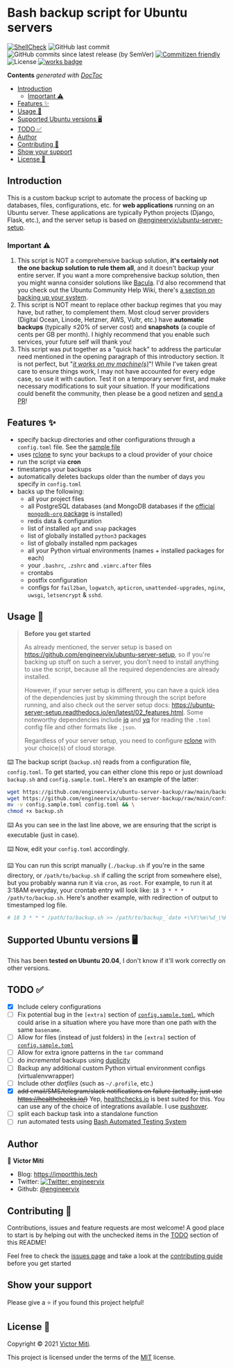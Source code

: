 # Bash backup script for Ubuntu servers

[![ShellCheck](https://github.com/engineervix/ubuntu-server-backup/actions/workflows/main.yml/badge.svg)](https://github.com/engineervix/ubuntu-server-backup/actions/workflows/main.yml)
![GitHub last commit](https://img.shields.io/github/last-commit/engineervix/ubuntu-server-backup)
![GitHub commits since latest release (by SemVer)](https://img.shields.io/github/commits-since/engineervix/ubuntu-server-backup/latest/main)
[![Commitizen friendly](https://img.shields.io/badge/commitizen-friendly-brightgreen.svg)](http://commitizen.github.io/cz-cli/)
![License](https://img.shields.io/github/license/engineervix/ubuntu-server-backup)
[![works badge](https://cdn.jsdelivr.net/gh/nikku/works-on-my-machine@v0.2.0/badge.svg)](https://github.com/nikku/works-on-my-machine)

<!-- START doctoc generated TOC please keep comment here to allow auto update -->
<!-- DON'T EDIT THIS SECTION, INSTEAD RE-RUN doctoc TO UPDATE -->
**Contents**  *generated with [DocToc](https://github.com/thlorenz/doctoc)*

- [Introduction](#introduction)
  - [Important ⚠️](#important-)
- [Features ✨](#features-)
- [Usage 🚀](#usage-)
- [Supported Ubuntu versions 🖥️](#supported-ubuntu-versions-)
- [TODO ✅](#todo-)
- [Author](#author)
- [Contributing 🤝](#contributing-)
- [Show your support](#show-your-support)
- [License 📝](#license-)

<!-- END doctoc generated TOC please keep comment here to allow auto update -->

## Introduction

This is a custom backup script to automate the process of backing up databases, files, configurations, etc. for **web applications** running on an Ubuntu server. These applications are typically Python projects (Django, Flask, etc.), and the server setup is based on [@engineervix/ubuntu-server-setup](https://github.com/engineervix/ubuntu-server-setup).

### Important ⚠️

1. This script is NOT a comprehensive backup solution, **it's certainly not the one backup solution to rule them all**, and it doesn't backup your entire server. If you want a more comprehensive backup solution, then you might wanna consider solutions like [Bacula](https://www.bacula.org/). I'd also recommend that you check out the Ubuntu Community Help Wiki, there's [a section on backing up your system](https://help.ubuntu.com/community/BackupYourSystem).
2. This script is NOT meant to replace other backup regimes that you may have, but rather, to complement them. Most cloud server providers (Digital Ocean, Linode, Hetzner, AWS, Vultr, etc.) have **automatic backups** (typically ≤20% of server cost) and **snapshots** (a couple of cents per GB per month). I highly recommend that you enable such services, your future self will thank you!
3. This script was put together as a "quick hack" to address the particular need mentioned in the opening paragraph of this introductory section. It is not perfect, but "[_it works on my machine(s)_](https://www.kevinwanke.com/why-you-should-never-use-the-phrase-but-it-works-on-my-machine/)"! While I've taken great care to ensure things work, I may not have accounted for every edge case, so use it with caution. Test it on a temporary server first, and make necessary modifications to suit your situation. If your modifications could benefit the community, then please be a good netizen and [send a PR](https://github.com/engineervix/ubuntu-server-backup/pulls)!

## Features ✨

- specify backup directories and other configurations through a `config.toml` file. See the [sample file](config.sample.toml)
- uses [rclone](https://rclone.org/) to sync your backups to a cloud provider of your choice
- run the script via **cron**
- timestamps your backups
- automatically deletes backups older than the number of days you specify in `config.toml`
- backs up the following:
  - all your project files
  - all PostgreSQL databases (and MongoDB databases if the [official `mongodb-org` package](https://docs.mongodb.com/manual/tutorial/install-mongodb-on-ubuntu/#official-mongodb-packages) is installed)
  - redis data & configuration
  - list of installed `apt` and `snap` packages
  - list of globally installed `python3` packages
  - list of globally installed npm packages
  - all your Python virtual environments (names + installed packages for each)
  - your `.bashrc`, `.zshrc` and `.vimrc.after` files
  - crontabs
  - postfix configuration
  - configs for `fail2ban`, `logwatch`, `apticron`, `unattended-upgrades`, `nginx`, `uwsgi`, `letsencrypt` & `sshd`.

## Usage 🚀

> **Before you get started**
>
> As already mentioned, the server setup is based on <https://github.com/engineervix/ubuntu-server-setup>, so if you're backing up stuff on such a server, you don't need to install anything to use the script, because all the required dependencies are already installed.
>
> However, if your server setup is different, you can have a quick idea of the dependencies just by skimming through the script before running, and also check out the server setup docs: <https://ubuntu-server-setup.readthedocs.io/en/latest/02_features.html>. Some noteworthy dependencies include [jq](https://stedolan.github.io/jq/) and [yq](https://kislyuk.github.io/yq/) for reading the `.toml` config file and other formats like `.json`.
>
> Regardless of your server setup, you need to configure [rclone](https://rclone.org/) with your choice(s) of cloud storage.

⌨️ The backup script (`backup.sh`) reads from a configuration file, `config.toml`. To get started, you can either clone this repo or just download `backup.sh` and `config.sample.toml`. Here's an example of the latter:

```bash
wget https://github.com/engineervix/ubuntu-server-backup/raw/main/backup.sh && \
wget https://github.com/engineervix/ubuntu-server-backup/raw/main/config.sample.toml && \
mv -v config.sample.toml config.toml && \
chmod +x backup.sh
```

⌨️ As you can see in the last line above, we are ensuring that the script is executable (just in case).

⌨️ Now, edit your `config.toml` accordingly.

⌨️ You can run this script manually (`./backup.sh` if you're in the same directory, or `/path/to/backup.sh` if calling the script from somewhere else), but you probably wanna run it via `cron`, as `root`. For example, to run it at 3:18AM everyday, your crontab entry will look like: `18 3 * * * /path/to/backup.sh`. Here's another example, with redirection of output to timestamped log file.

```bash
# 18 3 * * * /path/to/backup.sh >> /path/to/backup_`date +\%Y\%m\%d_\%H\%M\%S`.log 2>&1
```

## Supported Ubuntu versions 🖥️

This has been **tested on Ubuntu 20.04**, I don't know if it'll work correctly on other versions.

## TODO ✅

- [X] Include celery configurations
- [ ] Fix potential bug in the `[extra]` section of [`config.sample.toml`](config.sample.toml), which could arise in a situation where you have more than one path with the same `basename`.
- [ ] Allow for files (instead of just folders) in the `[extra]` section of [`config.sample.toml`](config.sample.toml)
- [ ] Allow for extra ignore patterns in the `tar` command
- [ ] do *incremental* backups using [duplicity](https://duplicity.gitlab.io/duplicity-web/index.html)
- [ ] Backup any additional custom Python virtual environment configs (virtualenvwrapper)
- [ ] Include other *dotfiles* (such as `~/.profile`, etc.)
- [X] ~~add email/SMS/telegram/slack notifications on failure (actually, just use <https://healthchecks.io/>)~~ Yep, [healthchecks.io](https://healthchecks.io/) is best suited for this. You can use any of the choice of integrations available. I use [pushover](https://pushover.net/).
- [ ] split each backup task into a standalone function
- [ ] run automated tests using [Bash Automated Testing System](https://github.com/bats-core/bats-core)

## Author

👤 **Victor Miti**

- Blog: <https://importthis.tech>
- Twitter: [![Twitter: engineervix](https://img.shields.io/twitter/follow/engineervix.svg?style=social)](https://twitter.com/engineervix)
- Github: [@engineervix](https://github.com/engineervix)

## Contributing 🤝

Contributions, issues and feature requests are most welcome! A good place to start is by helping out with the unchecked items in the [TODO](#todo-) section of this README!

Feel free to check the [issues page](https://github.com/engineervix/ubuntu-server-backup/issues) and take a look at the [contributing guide](CONTRIBUTING.md) before you get started

## Show your support

Please give a ⭐️ if you found this project helpful!

## License 📝

Copyright © 2021 [Victor Miti](https://github.com/engineervix).

This project is licensed under the terms of the [MIT](https://github.com/engineervix/ubuntu-server-backup/blob/main/LICENSE) license.
